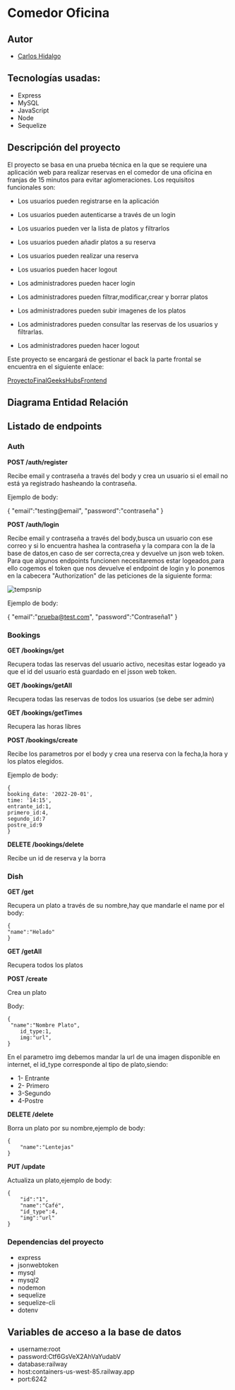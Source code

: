 



# Comedor Oficina
## Autor

- [Carlos Hidalgo](https://github.com/carlosHidalgo95)

## Tecnologías usadas:
- Express
- MySQL
- JavaScript
- Node
- Sequelize

## Descripción del proyecto

El proyecto se basa en una prueba técnica en la que se requiere una aplicación web para realizar
reservas en el comedor de una oficina en franjas de 15 minutos para evitar aglomeraciones.
Los requisitos funcionales son:

- Los usuarios pueden registrarse en la aplicación

- Los usuarios pueden autenticarse a través de un login

- Los usuarios pueden ver la lista de platos y filtrarlos

- Los usuarios pueden añadir platos a su reserva

- Los usuarios pueden realizar una reserva

- Los usuarios pueden hacer logout

- Los administradores pueden hacer login

- Los administradores pueden filtrar,modificar,crear y borrar platos

- Los administradores pueden subir imagenes de los platos

- Los administradores pueden consultar las reservas de los usuarios y filtrarlas.

- Los administradores pueden hacer logout

Este proyecto se encargará de gestionar el back la parte frontal se encuentra en el siguiente enlace:

[ProyectoFinalGeeksHubsFrontend](https://github.com/carlosHidalgo95/ProyectoFinalGeeksHubsFrontend)

## Diagrama Entidad Relación

## Listado de endpoints

### Auth

**POST /auth/register**

Recibe email y contraseña a través del body y crea un usuario si el email no está ya registrado hasheando la contraseña.

Ejemplo de body:

{
  "email":"testing@email",
  "password":"contraseña"
}

**POST /auth/login**

Recibe email y contraseña a través del body,busca un usuario con ese correo y si lo encuentra hashea la contraseña y la compara con la de la base de datos,en caso de ser correcta,crea y devuelve un json web token.
Para que algunos endpoints funcionen necesitaremos estar logeados,para ello cogemos el token que nos devuelve el endpoint de login y lo ponemos en la cabecera "Authorization" de las peticiones de la siguiente forma:

![tempsnip](https://user-images.githubusercontent.com/50781684/200200244-c177a43b-6ab5-42b5-ba2a-37527b47e9b3.png)

Ejemplo de body:

{
  "email":"prueba@test.com",
  "password":"Contraseña1"
}

### Bookings

**GET /bookings/get**

Recupera todas las reservas del usuario activo, necesitas estar logeado ya que el id del usuario está guardado en el jsson web token.

**GET /bookings/getAll**

Recupera todas las reservas de todos los usuarios (se debe ser admin)

**GET /bookings/getTimes**

Recupera las horas libres

**POST /bookings/create**

Recibe los parametros por el body y crea una reserva con la fecha,la hora y los platos elegidos.

Ejemplo de body:

    {
    booking_date: '2022-20-01',
    time: '14:15',
    entrante_id:1,
    primero_id:4,
    segundo_id:7
    postre_id:9
    }

**DELETE /bookings/delete**

Recibe un id de reserva y la borra

### Dish

**GET /get**

Recupera un plato a través de su nombre,hay que mandarle el name por el body:

    {
    "name":"Helado"
    }

**GET /getAll**

Recupera todos los platos

**POST /create** 

Crea un plato

Body:

    {
     "name":"Nombre Plato",
        id_type:1,
        img:"url",
    }
En el parametro img debemos mandar la url de una imagen disponible en internet,
el id_type corresponde al tipo de plato,siendo:
- 1- Entrante
- 2- Primero
- 3-Segundo
- 4-Postre

**DELETE /delete**

Borra un plato por su nombre,ejemplo de body:

    {
        "name":"Lentejas"
    }

**PUT /update**

Actualiza un plato,ejemplo de body:

    {
        "id":"1",
        "name":"Café",
        "id_type":4,
        "img":"url"
    }


### Dependencias del proyecto
- express
- jsonwebtoken
- mysql
- mysql2
- nodemon
- sequelize
- sequelize-cli
- dotenv

## Variables de acceso a la base de datos
- username:root
- password:Ctf6GsVeX2AhVaYudabV
- database:railway
- host:containers-us-west-85.railway.app
- port:6242

